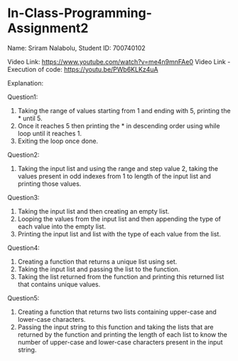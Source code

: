 # In-Class-Programming-Assignment2
Name: Sriram Nalabolu,
Student ID: 700740102

Video Link: https://www.youtube.com/watch?v=me4n9mnFAe0
Video Link - Execution of code: https://youtu.be/PWb6KLKz4uA

Explanation:

Question1:
1.	Taking the range of values starting from 1 and ending with 5, printing the * until 5.
2.	Once it reaches 5 then printing the * in descending order using while loop until it reaches 1.
3.	Exiting the loop once done.

Question2:
1.	Taking the input list and using the range and step value 2, taking the values present in odd indexes from 1 to length of the input list and printing those values.

Question3:
1.	Taking the input list and then creating an empty list.
2.	Looping the values from the input list and then appending the type of each value into the empty list.
3.	Printing the input list and list with the type of each value from the list.

Question4:
1.	Creating a function that returns a unique list using set.
2.	Taking the input list and passing the list to the function.
3.	Taking the list returned from the function and printing this returned list that contains unique values.

Question5:
1.	Creating a function that returns two lists containing upper-case and lower-case characters.
2.	Passing the input string to this function and taking the lists that are returned by the function and printing the length of each list to know the number of upper-case and lower-case characters present in the input string.

